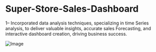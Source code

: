 # Super-Store-Sales-Dashboard

 1– Incorporated data analysis techniques, specializing in time  Series analysis, to deliver valuable insights, accurate sales  Forecasting, and interactive dashboard  creation, driving business success.  

![Image](https://github.com/user-attachments/assets/d559b8e4-5072-4534-aaf9-7cacfcc563f5)

<!-- Failed to upload "dashboard project2_page-0002.jpg" -->
